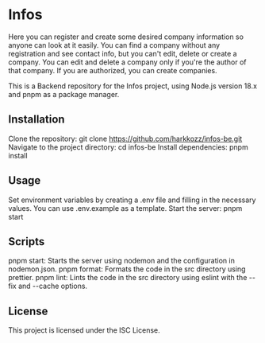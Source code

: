 # Infos

Here you can register and create some desired company information so anyone can look at it easily. You can find a company without any registration and see contact info, but you can't edit, delete or create a company. You can edit and delete a company only if you're the author of that company. If you are authorized, you can create companies.

This is a Backend repository for the Infos project, using Node.js version 18.x and pnpm as a package manager.

## Installation

Clone the repository: git clone https://github.com/harkkozz/infos-be.git
Navigate to the project directory: cd infos-be
Install dependencies: pnpm install

## Usage

Set environment variables by creating a .env file and filling in the necessary values. You can use .env.example as a template.
Start the server: pnpm start

## Scripts

pnpm start: Starts the server using nodemon and the configuration in nodemon.json.
pnpm format: Formats the code in the src directory using prettier.
pnpm lint: Lints the code in the src directory using eslint with the --fix and --cache options.

## License

This project is licensed under the ISC License.
